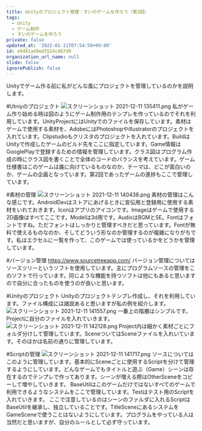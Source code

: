 ```yaml
---
title: Unityのプロジェクト管理：すいのゲームを作ろう（第3回）
tags:
  - Unity
  - ゲーム制作
  - すいのゲームを作ろう
private: false
updated_at: '2022-01-11T07:54:50+09:00'
id: e9d81ad9ed3524cd67d9
organization_url_name: null
slide: false
ignorePublish: false
---
```

Unityでゲーム作る前に私がどんな風にプロジェクトを管理しているのかを説明します。

#Utniyのプロジェクト
![スクリーンショット 2021-12-11 135411.png](https://qiita-image-store.s3.ap-northeast-1.amazonaws.com/0/2294598/f0859b41-b6d7-8d78-1b30-c7d0ccbaf130.png)
私がゲーム作り始める時は図のようにゲーム制作用のテンプレを作っているのでそれを利用しています。UnityProjectにはUnityでのファイルを保存しています。素材はゲームで使用する素材を、AdobeにはPhotoshopやillustratorのプロジェクトを入れています。Clipstudioもクリスタのプロジェクトを入れています。BuildはUnityで作成したゲームのビルド先をここに指定しています。Game情報はGooglePlayで登録するための情報を管理しています。クラス図はプログラム作成の時にクラス図を書くことで全体のコードのバランスを考えています。ゲーム仕様書はこのゲームは誰に向けているものなのか、テーマは、どこが面白いのか、ゲームの企画となっています。第2回であったゲームの進捗もここで管理しています。

#素材の管理
![スクリーンショット 2021-12-11 140438.png](https://qiita-image-store.s3.ap-northeast-1.amazonaws.com/0/2294598/e36ede23-008e-c659-a7b7-8b22b68dc205.png)
素材の管理はこんな感じです。AndroidDevはストアにあげるときに宣伝用と登録用に使用する素材をいれておきます。Iconはアプリのアイコンです。Imageはゲームで使用する2D画像はすべてここです。Modelは3d用です。AudioはBGMとSE。Fontはフォントですね。ただフォントはしっかりと管理すべきだと思っています。Fontが無料で使えるものなのか、そしてどういう形なのか管理するのが複雑になりがちです。私はエクセルに一覧を作って、このゲームでは使っているかをどうかを管理しています。

#バージョン管理
https://www.sourcetreeapp.com/
バージョン管理についてはソースツリーというソフトを使用しています。主にプログラムソースの管理をこのソフトで行っています。同じような機能を持つソフトは他にもあると思いますので自分に合ったものを使うのが良いと思います。

#Unityのプロジェクト
Unityのプロジェクトテンプレ作成し、それを利用しています。ファイル構成には諸説あると思いますが私の例を紹介します。
![スクリーンショット 2021-12-11 141557.png](https://qiita-image-store.s3.ap-northeast-1.amazonaws.com/0/2294598/daf37581-8eb7-bc55-9a12-931d05b6e369.png)
一番上の階層はシンプルです。Projectに自分のファイルを入れていきます。
![スクリーンショット 2021-12-11 142128.png](https://qiita-image-store.s3.ap-northeast-1.amazonaws.com/0/2294598/f783408d-146b-d335-6364-621be717bf0e.png)
Project内は細かく素材ごとにフォルダ分けして管理しています。SceneついてはSceneファイルを入れいています。そのほかは名前の通りに管理しています。

#Scriptの管理
![スクリーンショット 2021-12-11 141717.png](https://qiita-image-store.s3.ap-northeast-1.amazonaws.com/0/2294598/32b4bdc5-ebae-7227-127d-bf1c5a4cddfd.png)
ソースについてはこのように管理しています。基本的にSceneごとに使用するScriptを分けて管理するようにしています。どんなゲームでもタイトルと遊ぶ（Game）シーンは存在するのでテンプレで作ってあります。シーンが増える際はOtherSceneをコピーして増やしていきます。
BaseUtilはこのゲームだけではないすべてのゲームで利用できるようなシステムをここで管理しています。Testはテスト用のScriptを入れていきます。
ここで注意しているのはシーンのファルダに入れるScriptはBaseUtilを継承し、独立していることです。TitleSceneにあるシステムをGameSceneで使うことはないようにしています。プログラムをやっている人は当然だと思いますが、自分のルールとして必ず守っています。


